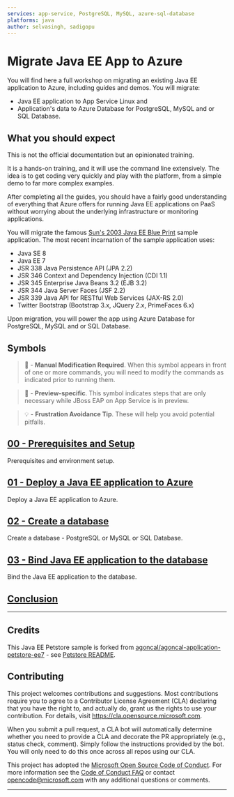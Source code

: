 ```yaml
---
services: app-service, PostgreSQL, MySQL, azure-sql-database
platforms: java
author: selvasingh, sadigopu
---
```


# Migrate Java EE App to Azure

You will find here a full workshop on migrating an existing Java EE application to Azure, 
including guides and demos. You will migrate:
 
- Java EE application to App Service Linux and 
- Application's data to Azure Database for PostgreSQL, MySQL and or SQL Database. 

## What you should expect

This is not the official documentation but an opinionated training.

It is a hands-on training, and it will use the command line extensively. 
The idea is to get coding very quickly and play with the platform, 
from a simple demo to far more complex examples.

After completing all the guides, you should have a fairly good understanding of 
everything that Azure offers for running Java EE applications on PaaS without worrying
about the underlying infrastructure or monitoring applications.

You will migrate the famous [Sun's 2003 Java EE Blue Print](https://www.oracle.com/java/technologies/java-blueprint.html) 
sample application. The most recent incarnation of the sample application uses:

- Java SE 8
- Java EE 7
- JSR 338 Java Persistence API (JPA 2.2)
- JSR 346 Context and Dependency Injection (CDI 1.1)
- JSR 345 Enterprise Java Beans 3.2 (EJB 3.2)
- JSR 344 Java Server Faces (JSF 2.2) 
- JSR 339 Java API for RESTful Web Services (JAX-RS 2.0)
- Twitter Bootstrap (Bootstrap 3.x, JQuery 2.x, PrimeFaces 6.x) 

Upon migration, you will power the app using 
Azure Database for PostgreSQL, MySQL and or SQL Database.

## Symbols

>🛑 -  __Manual Modification Required__. When this symbol appears in front of one or 
more commands, you will need to modify the commands as indicated prior to running them.

>🚧 - __Preview-specific__. This symbol indicates steps that are only necessary while 
JBoss EAP on App Service is in preview.

>💡 - __Frustration Avoidance Tip__. These will help you avoid potential pitfalls.

## [00 - Prerequisites and Setup](step-00-setup-your-environment/README.md)

Prerequisites and environment setup.
 
## [01 - Deploy a Java EE application to Azure](step-01-deploy-java-ee-app-to-azure/README.md)

Deploy a Java EE application to Azure.

## [02 - Create a database](step-02-create-a-database/README.md)

Create a database - PostgreSQL or MySQL or SQL Database.

## [03 - Bind Java EE application to the database](step-03-bind-java-ee-app-to-database/README.md)

Bind the Java EE application to the database.

## [Conclusion](99-conclusion/README.md)

---

## Credits

This Java EE Petstore sample is forked from 
[agoncal/agoncal-application-petstore-ee7](https://github.com/agoncal/agoncal-application-petstore-ee7) - see [Petstore README](./README-petstoreee7.md). 

## Contributing

This project welcomes contributions and suggestions.  Most contributions require you to agree to a
Contributor License Agreement (CLA) declaring that you have the right to, and actually do, grant us
the rights to use your contribution. For details, visit https://cla.opensource.microsoft.com.

When you submit a pull request, a CLA bot will automatically determine whether you need to provide
a CLA and decorate the PR appropriately (e.g., status check, comment). Simply follow the instructions
provided by the bot. You will only need to do this once across all repos using our CLA.

This project has adopted the [Microsoft Open Source Code of Conduct](https://opensource.microsoft.com/codeofconduct/).
For more information see the [Code of Conduct FAQ](https://opensource.microsoft.com/codeofconduct/faq/) or
contact [opencode@microsoft.com](mailto:opencode@microsoft.com) with any additional questions or comments.

---